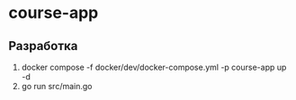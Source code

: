 # course-app

## Разработка

1. docker compose -f docker/dev/docker-compose.yml -p course-app up -d
2. go run src/main.go
